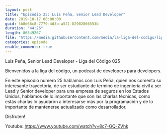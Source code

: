 ```yaml
---
layout: post
title: "Episodio 25: Luis Peña, Senior Lead Developer"
date: 2019-10-17 00:00:00
guid: 5b8d66c8-7779-4d3b-a521-82902866553b
duration: "44:26"
length: 86349267
file: "https://media.githubusercontent.com/media/la-liga-del-codigo/ligadelcodigo/master/files/2019-10-17-luis-f-pena.mp3"
categories: episode
enable_comments: true
---
```


Luis Peña, Senior Lead Developer - Liga del Código 025

Bienvenidos a la liga del código, un podcast de developers para developers.

En este episodio numero 25 hablamos con Luis Peña, quien nos comenta su interesante trayectoria, de ser estudiante de termino de ingeniería civil a ser Lead y Senior developer para una empresa de seguros en los Estados Unidos,  hablamos de lo importante que son las charlas técnicas, como estás charlas lo ayudaron a interesarse más por la programación y de lo importante de mantenerse actualizado como desarrollador.

Disfruten!

Youtube: https://www.youtube.com/watch?v=8c7-GQ-ZVhk